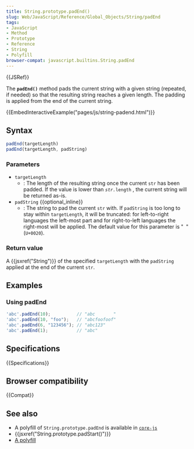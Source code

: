 ```yaml
---
title: String.prototype.padEnd()
slug: Web/JavaScript/Reference/Global_Objects/String/padEnd
tags:
- JavaScript
- Method
- Prototype
- Reference
- String
- Polyfill
browser-compat: javascript.builtins.String.padEnd
---
```

{{JSRef}}

The **`padEnd()`** method pads the current string with a given string (repeated,
if needed) so that the resulting string reaches a given length. The padding is
applied from the end of the current string.

{{EmbedInteractiveExample("pages/js/string-padend.html")}}

## Syntax

```js
padEnd(targetLength)
padEnd(targetLength, padString)
```

### Parameters

*   `targetLength`
    *   : The length of the resulting string once the current `str` has been padded.
        If the value is lower than <code><var>str.</var>length</code> , the current
        string will be returned as-is.
*   `padString` {{optional_inline}}
    *   : The string to pad the current `str` with. If `padString` is too long to
        stay within `targetLength`, it will be truncated: for left-to-right
        languages the left-most part and for right-to-left languages the right-most
        will be applied. The default value for this parameter is "` `" (`U+0020`).

### Return value

A {{jsxref("String")}} of the specified `targetLength` with the
`padString` applied at the end of the current `str`.

## Examples

### Using padEnd

```js
'abc'.padEnd(10);          // "abc       "
'abc'.padEnd(10, "foo");   // "abcfoofoof"
'abc'.padEnd(6, "123456"); // "abc123"
'abc'.padEnd(1);           // "abc"
```

## Specifications

{{Specifications}}

## Browser compatibility

{{Compat}}

## See also

*   A polyfill of `String.prototype.padEnd` is available in
    [`core-js`](https://github.com/zloirock/core-js#ecmascript-string-and-regexp)
*   {{jsxref("String.prototype.padStart()")}}
*   [A polyfill](https://github.com/behnammodi/polyfill/blob/master/string.polyfill.js)
